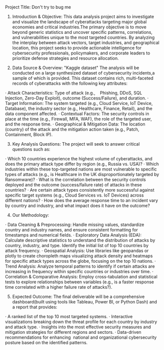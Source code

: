 Project Title: Don't try to bug me 

1. Introduction & Objective:
This data analysis project aims to investigate and visualize the landscape of cyberattacks targeting major global economies and critical industries.The primary objective is to move beyond generic statistics and uncover specific patterns, correlations, and vulnerabilities unique to the most targeted countries. By analyzing the interplay between attack vectors, target industries, and geographical location, this project seeks to provide actionable intelligence for cybersecurity professionals, policymakers, and corporate leaders to prioritize defense strategies and resource allocation.

2. Data Source & Overview:
"Kaggle dataset" The analysis will be conducted on a large synthesized dataset of cybersecurity incidents,a sample of which is provided. This dataset contains rich, multi-faceted records of cyberattacks with the following key attributes:

· Attack Characteristics: Type of attack (e.g.,    Phishing, DDoS, SQL Injection, Zero-Day Exploit), outcome (Success/Failure), and duration.
· Target Information: The system targeted (e.g., Cloud Service, IoT Device, Database), the industry sector (e.g., Healthcare, Finance, Retail), and the data component affected.
· Contextual Factors: The security controls in place at the time (e.g., Firewall, MFA, WAF), the role of the targeted user, and the response time.
· Geographical & Mitigation Data: The location (country) of the attack and the mitigation action taken (e.g., Patch, Containment, Block IP).

3. Key Analysis Questions: 
The project will seek to answer critical questions such as:

· Which 10 countries experience the highest volume of cyberattacks, and does the primary attack type differ by region (e.g., Russia vs. USA)?
· Which industries within these top-targeted nations are most vulnerable to specific types of attacks (e.g., is Healthcare in the UK disproportionately targeted by Ransomware)?
· What is the correlation between the security controls deployed and the outcome (success/failure rate) of attacks in these countries?
· Are certain attack types consistently more successful against specific target systems (e.g., Cloud Services vs. IoT Devices) across different nations?
· How does the average response time to an incident vary by country and industry, and what impact does it have on the outcome?

4. Our Methodology:

· Data Cleaning & Preprocessing: Handle missing values, standardize country and industry names, and ensure consistent formatting for timestamps and numerical fields.
· Exploratory Data Analysis (EDA): Calculate descriptive statistics to understand the distribution of attacks by country, industry, and type. Identify the initial list of top 10 countries by attack frequency.
· Geospatial Analysis: Use libraries like geopandas or plotly to create choropleth maps visualizing attack density and heatmaps for specific attack types across the globe, focusing on the top 10 nations.
· Trend Analysis: Analyze temporal patterns to identify if certain attacks are increasing in frequency within specific countries or industries over time.
· Correlation & Comparative Analysis: Employ cross-tabulation and statistical tests to explore relationships between variables (e.g., is a faster response time correlated with a higher failure rate of attacks?).

5. Expected Outcome: The final deliverable will be a comprehensive dashboard(built using tools like Tableau, Power BI, or Python Dash) and a report that provides:

· A ranked list of the top 10 most targeted systems.
· Interactive visualizations breaking down the threat profile for each country by industry and attack type.
· Insights into the most effective security measures and mitigation strategies for different regions and sectors.
· Data-driven recommendations for enhancing  national and organizational cybersecurity posture based on the identified patterns.
